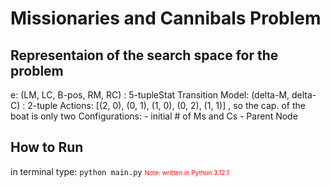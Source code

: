# Missionaries and Cannibals Problem

## Representaion of the search space for the problem
e: (LM, LC, B-pos, RM, RC) : 5-tupleStat
Transition Model: (delta-M, delta-C) : 2-tuple
Actions: [(2, 0), (0, 1), (1, 0), (0, 2), (1, 1)] , so the cap. of the boat is only two
Configurations:
			- initial # of Ms and Cs
			- Parent Node

## How to Run
in terminal type: `python main.py`
<span style='color: red;font-size:10px'>Note: written in Python 3.12.1</span>
